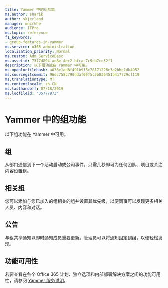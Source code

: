 ```yaml
---
title: Yammer 中的组功能
ms.author: sharik
author: skjerland
manager: mnirkhe
audience: ITPro
ms.topic: reference
f1_keywords:
- group-features-in-yammer
ms.service: o365-administration
localization_priority: Normal
ms.custom: Adm_ServiceDesc
ms.assetid: 7317d894-ae8e-4ec2-bfca-7c9cb7cc32f1
description: 以下组功能在 Yammer 中可用。
ms.openlocfilehash: a036e1ad8f491b915c78171226c3a2bbe1db4952
ms.sourcegitcommit: 96dc758c790ddaf05f5c2b836451b417729cf119
ms.translationtype: MT
ms.contentlocale: zh-CN
ms.lasthandoff: 07/18/2019
ms.locfileid: "35777973"
---
```

# <a name="group-features-in-yammer"></a>Yammer 中的组功能

以下组功能在 Yammer 中可用。
  
## <a name="groups"></a>组
<a name="bkmk_Groups"> </a>

从部门通信到下一个活动启动或公司事件，只需几秒即可为任何团队、项目或关注内容设置组。
  
## <a name="related-groups"></a>相关组
<a name="bkmk_RelatedGroups"> </a>

您可以添加与您已加入的组相关的组并设置其优先级，以便同事可以发现更多相关人员、内容和对话。
  
## <a name="announcements"></a>公告
<a name="bkmk_Announcements"> </a>

与组共享通知以即时通知成员重要更新。管理员可以将通知固定到组，以便轻松发现。
  
## <a name="feature-availability"></a>功能可用性
<a name="bkmk_Announcements"> </a>

若要查看在各个 Office 365 计划、独立选项和内部部署解决方案之间的功能可用性，请参阅 [Yammer 服务说明](yammer-service-description.md)。
  

